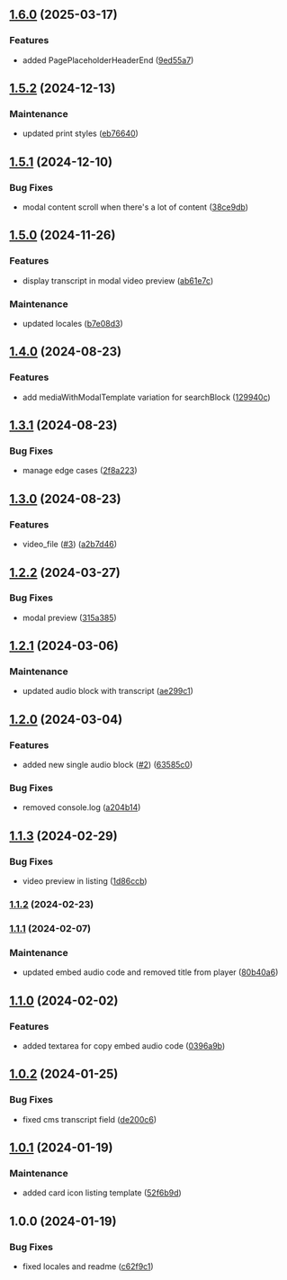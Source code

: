

## [1.6.0](https://github.com/RedTurtle/volto-wildcard-media/compare/v1.5.2...v1.6.0) (2025-03-17)


### Features

* added PagePlaceholderHeaderEnd ([9ed55a7](https://github.com/RedTurtle/volto-wildcard-media/commit/9ed55a7a61a98e97f14e540649e1d4123fcd7581))

## [1.5.2](https://github.com/RedTurtle/volto-wildcard-media/compare/v1.5.1...v1.5.2) (2024-12-13)


### Maintenance

* updated print styles ([eb76640](https://github.com/RedTurtle/volto-wildcard-media/commit/eb76640dd9c049d5a1a3151b54db59730127430a))

## [1.5.1](https://github.com/RedTurtle/volto-wildcard-media/compare/v1.5.0...v1.5.1) (2024-12-10)


### Bug Fixes

* modal content scroll when there's a lot of content ([38ce9db](https://github.com/RedTurtle/volto-wildcard-media/commit/38ce9db17cff011383105c694fdb6970d2db387a))

## [1.5.0](https://github.com/RedTurtle/volto-wildcard-media/compare/v1.4.0...v1.5.0) (2024-11-26)


### Features

* display transcript in modal video preview ([ab61e7c](https://github.com/RedTurtle/volto-wildcard-media/commit/ab61e7c5ff4fbdff396944a6c09ed47ac52f9a02))


### Maintenance

* updated locales ([b7e08d3](https://github.com/RedTurtle/volto-wildcard-media/commit/b7e08d3f3f66ad94571bc93e84b5ccf928f860e2))

## [1.4.0](https://github.com/RedTurtle/volto-wildcard-media/compare/v1.3.1...v1.4.0) (2024-08-23)


### Features

* add mediaWithModalTemplate variation for searchBlock ([129940c](https://github.com/RedTurtle/volto-wildcard-media/commit/129940c954ca29a1f7b5e3c161483ef2d32f9759))

## [1.3.1](https://github.com/RedTurtle/volto-wildcard-media/compare/v1.3.0...v1.3.1) (2024-08-23)


### Bug Fixes

* manage edge cases ([2f8a223](https://github.com/RedTurtle/volto-wildcard-media/commit/2f8a223383bd24a86221783d5991cfa7f30b4f2f))

## [1.3.0](https://github.com/RedTurtle/volto-wildcard-media/compare/v1.2.2...v1.3.0) (2024-08-23)


### Features

* video_file ([#3](https://github.com/RedTurtle/volto-wildcard-media/issues/3)) ([a2b7d46](https://github.com/RedTurtle/volto-wildcard-media/commit/a2b7d463b589220f389532b71c5cd5270b3cd227))

## [1.2.2](https://github.com/RedTurtle/volto-wildcard-media/compare/v1.2.1...v1.2.2) (2024-03-27)


### Bug Fixes

* modal preview ([315a385](https://github.com/RedTurtle/volto-wildcard-media/commit/315a385afb5b2778394fd95de87d847ddc722bc7))

## [1.2.1](https://github.com/RedTurtle/volto-wildcard-media/compare/v1.2.0...v1.2.1) (2024-03-06)


### Maintenance

* updated audio block with transcript ([ae299c1](https://github.com/RedTurtle/volto-wildcard-media/commit/ae299c1bd89d9469cd14c89250641600591ff829))

## [1.2.0](https://github.com/RedTurtle/volto-wildcard-media/compare/v1.1.3...v1.2.0) (2024-03-04)


### Features

* added new single audio block ([#2](https://github.com/RedTurtle/volto-wildcard-media/issues/2)) ([63585c0](https://github.com/RedTurtle/volto-wildcard-media/commit/63585c0d0b473a18e319f8989133ff6728d4fd6d))


### Bug Fixes

* removed console.log ([a204b14](https://github.com/RedTurtle/volto-wildcard-media/commit/a204b14a64127ec858c6ce92de7e932c22196350))

## [1.1.3](https://github.com/RedTurtle/volto-wildcard-media/compare/v1.1.2...v1.1.3) (2024-02-29)


### Bug Fixes

* video preview in listing ([1d86ccb](https://github.com/RedTurtle/volto-wildcard-media/commit/1d86ccb2ec15eb3e703af06bd3fa922e713b7c34))

### [1.1.2](https://github.com/RedTurtle/volto-wildcard-media/compare/v1.1.1...v1.1.2) (2024-02-23)

### [1.1.1](https://github.com/RedTurtle/volto-wildcard-media/compare/v1.1.0...v1.1.1) (2024-02-07)


### Maintenance

* updated embed audio code and removed title from player ([80b40a6](https://github.com/RedTurtle/volto-wildcard-media/commit/80b40a60b6dc8d6888635afcd2009385c62c9776))



## [1.1.0](https://github.com/RedTurtle/volto-wildcard-media/compare/v1.0.2...v1.1.0) (2024-02-02)


### Features

* added textarea for copy embed audio code ([0396a9b](https://github.com/RedTurtle/volto-wildcard-media/commit/0396a9b94f21eeb4756a3d018cc7af9abce51e97))

## [1.0.2](https://github.com/RedTurtle/volto-wildcard-media/compare/v1.0.1...v1.0.2) (2024-01-25)


### Bug Fixes

* fixed cms transcript field ([de200c6](https://github.com/RedTurtle/volto-wildcard-media/commit/de200c65ecc03220a1178bd529218d77dc0a94d4))

## [1.0.1](https://github.com/RedTurtle/volto-wildcard-media/compare/v1.0.0...v1.0.1) (2024-01-19)


### Maintenance

* added card icon listing template ([52f6b9d](https://github.com/RedTurtle/volto-wildcard-media/commit/52f6b9d6a6521c078b6e104a9505c9a07ac5324b))

## 1.0.0 (2024-01-19)


### Bug Fixes

* fixed locales and readme ([c62f9c1](https://github.com/RedTurtle/volto-wildcard-media/commit/c62f9c17623d8866522c9f2db9d731019f94e7d7))